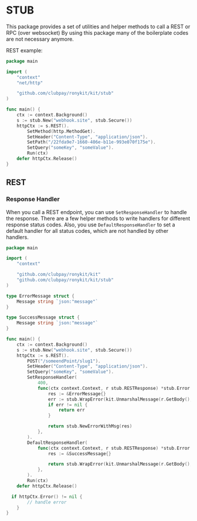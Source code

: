 # STUB

This package provides a set of utilities and helper methods to call a REST or RPC (over websocket)
By using this package many of the boilerplate codes are not necessary anymore.

REST example:

```go
package main

import (
	"context"
	"net/http"

	"github.com/clubpay/ronykit/kit/stub"
)

func main() {
	ctx := context.Background()
	s := stub.New("webhook.site", stub.Secure())
	httpCtx := s.REST().
		SetMethod(http.MethodGet).
		SetHeader("Content-Type", "application/json").
		SetPath("/22fda9e7-1660-406e-b11e-993e070f175e").
		SetQuery("someKey", "someValue").
		Run(ctx)
	defer httpCtx.Release()
}

```

## REST
### Response Handler
When you call a REST endpoint, you can use `SetResponseHandler` to handle the response.
There are a few helper methods to write handlers for different response status codes.
Also, you use `DefaultResponseHandler` to set a default handler for all status codes,
which are not handled by other handlers.

```go
package main

import (
	"context"

	"github.com/clubpay/ronykit/kit"
	"github.com/clubpay/ronykit/kit/stub"
)

type ErrorMessage struct {
	Message string `json:"message"`
}

type SuccessMessage struct {
	Message string `json:"message"`
}

func main() {
	ctx := context.Background()
	s := stub.New("webhook.site", stub.Secure())
	httpCtx := s.REST().
		POST("/someendPoint/slug1").
		SetHeader("Content-Type", "application/json").
		SetQuery("someKey", "someValue").
		SetResponseHandler(
			400,
			func(ctx context.Context, r stub.RESTResponse) *stub.Error {
				res := &ErrorMessage{}
				err := stub.WrapError(kit.UnmarshalMessage(r.GetBody(), res))
				if err != nil {
					return err
				}

				return stub.NewErrorWithMsg(res)
			},
		).
		DefaultResponseHandler(
			func(ctx context.Context, r stub.RESTResponse) *stub.Error {
				res := &SuccessMessage{}

				return stub.WrapError(kit.UnmarshalMessage(r.GetBody(), res))
			},
		).
		Run(ctx)
	defer httpCtx.Release()

  if httpCtx.Error() != nil {
		// handle error
	}
}


```
